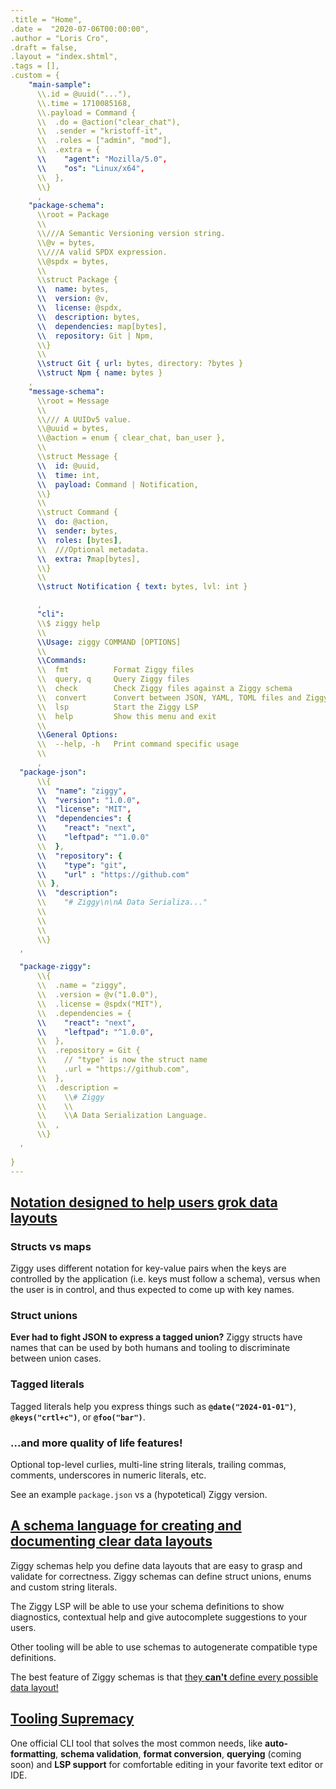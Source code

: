 ```yaml
---
.title = "Home",
.date =  "2020-07-06T00:00:00",
.author = "Loris Cro",
.draft = false,
.layout = "index.shtml",
.tags = [],
.custom = {
    "main-sample": 
      \\.id = @uuid("..."),
      \\.time = 1710085168,
      \\.payload = Command {
      \\  .do = @action("clear_chat"),
      \\  .sender = "kristoff-it",
      \\  .roles = ["admin", "mod"],
      \\  .extra = {
      \\    "agent": "Mozilla/5.0",
      \\    "os": "Linux/x64", 
      \\  },
      \\}
      ,
    "package-schema": 
      \\root = Package
      \\
      \\///A Semantic Versioning version string.
      \\@v = bytes,
      \\///A valid SPDX expression.
      \\@spdx = bytes,
      \\
      \\struct Package {
      \\  name: bytes,
      \\  version: @v,
      \\  license: @spdx,
      \\  description: bytes,
      \\  dependencies: map[bytes],
      \\  repository: Git | Npm,
      \\}
      \\
      \\struct Git { url: bytes, directory: ?bytes }
      \\struct Npm { name: bytes }
    ,
    "message-schema": 
      \\root = Message
      \\
      \\/// A UUIDv5 value.
      \\@uuid = bytes,
      \\@action = enum { clear_chat, ban_user },
      \\
      \\struct Message {
      \\  id: @uuid,
      \\  time: int,
      \\  payload: Command | Notification,
      \\}
      \\
      \\struct Command {
      \\  do: @action,
      \\  sender: bytes,
      \\  roles: [bytes],
      \\  ///Optional metadata. 
      \\  extra: ?map[bytes],
      \\}
      \\
      \\struct Notification { text: bytes, lvl: int }

      ,
      "cli": 
      \\$ ziggy help
      \\
      \\Usage: ziggy COMMAND [OPTIONS]
      \\
      \\Commands: 
      \\  fmt          Format Ziggy files      
      \\  query, q     Query Ziggy files 
      \\  check        Check Ziggy files against a Ziggy schema 
      \\  convert      Convert between JSON, YAML, TOML files and Ziggy
      \\  lsp          Start the Ziggy LSP
      \\  help         Show this menu and exit
      \\
      \\General Options:
      \\  --help, -h   Print command specific usage
      \\
      ,
  "package-json":
      \\{
      \\  "name": "ziggy",
      \\  "version": "1.0.0",
      \\  "license": "MIT",
      \\  "dependencies": {
      \\    "react": "next",
      \\    "leftpad": "^1.0.0"
      \\  },
      \\  "repository": {
      \\    "type": "git",
      \\    "url" : "https://github.com"
      \\ },
      \\  "description": 
      \\    "# Ziggy\n\nA Data Serializa..."
      \\
      \\
      \\
      \\}
  ,

  "package-ziggy":
      \\{
      \\  .name = "ziggy",
      \\  .version = @v("1.0.0"),
      \\  .license = @spdx("MIT"),
      \\  .dependencies = {
      \\    "react": "next",
      \\    "leftpad": "^1.0.0",
      \\  },
      \\  .repository = Git {
      \\    // "type" is now the struct name
      \\    .url = "https://github.com",
      \\  },
      \\  .description = 
      \\    \\# Ziggy
      \\    \\
      \\    \\A Data Serialization Language.
      \\  ,
      \\}
  ,
 
}
--- 
```


## [Notation designed to help users grok data layouts]($block.id('first-section'))
### Structs vs maps
Ziggy uses different notation for key-value pairs when the keys are
controlled by the application (i.e. keys must follow a schema), versus
when the user is in control, and thus expected to come up with key names.

### Struct unions

**Ever had to fight JSON to express a tagged union?**
Ziggy structs have names that can be used by both humans and tooling
to discriminate between union cases.

### Tagged literals

Tagged literals help you express things such as **`@date("2024-01-01")`**,
**`@keys("crtl+c")`**, or **`@foo("bar")`**.

### ...and more quality of life features!

Optional top-level curlies, multi-line string literals, trailing commas, comments, underscores in numeric literals, etc.

See an example `package.json` vs a (hypotetical) Ziggy version.

## [A schema language for creating and documenting clear data layouts]($block.id('second-section'))

  Ziggy schemas help you define data layouts that are easy to grasp and
  validate for correctness. Ziggy schemas can define struct unions, enums
  and custom string literals.

  The Ziggy LSP will be able to use your schema definitions to show
  diagnostics, contextual help and give autocomplete suggestions to your
  users.

  Other tooling will be able to use schemas to autogenerate compatible
  type definitions.

  The best feature of Ziggy schemas is that
[they
    **can't**
    define
    every possible
    data layout!]($link.page('documentation/struct-unions'))



## [Tooling Supremacy]($block.id('third-section'))

One official CLI tool that solves the most common needs, like **auto-formatting**, **schema validation**, **format conversion**, **querying** (coming soon) and **LSP support** for comfortable editing in your favorite text editor or IDE.
